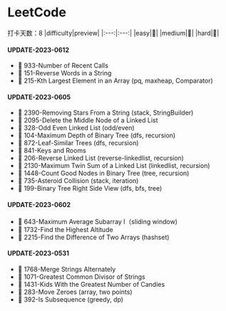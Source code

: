 # LeetCode
打卡天数：8
|difficulty|preview|
|:---:|:---:|
|easy|:small_blue_diamond:|
|medium|:small_orange_diamond:|
|hard|:small_red_triangle:|

#### UPDATE-2023-0612
- :small_blue_diamond: 933-Number of Recent Calls
- :small_orange_diamond: 151-Reverse Words in a String
- :small_orange_diamond: 215-Kth Largest Element in an Array (pq, maxheap, Comparator)

#### UPDATE-2023-0605
- :small_orange_diamond: 2390-Removing Stars From a String (stack, StringBuilder)
- :small_orange_diamond: 2095-Delete the Middle Node of a Linked List
- :small_orange_diamond: 328-Odd Even Linked List (odd/even)
- :small_blue_diamond: 104-Maximum Depth of Binary Tree (dfs, recursion)
- :small_blue_diamond: 872-Leaf-Similar Trees (dfs, recursion)
- :small_orange_diamond: 841-Keys and Rooms
- :small_blue_diamond: 206-Reverse Linked List (reverse-linkedlist, recursion)
- :small_orange_diamond: 2130-Maximum Twin Sum of a Linked List (linkedlist, recursion)
- :small_orange_diamond: 1448-Count Good Nodes in Binary Tree (tree, recursion)
- :small_orange_diamond: 735-Asteroid Collision (stack, iteration)
- :small_orange_diamond: 199-Binary Tree Right Side View (dfs, bfs, tree)

#### UPDATE-2023-0602
- :small_blue_diamond: 643-Maximum Average Subarray I（sliding window)
- :small_blue_diamond: 1732-Find the Highest Altitude
- :small_blue_diamond: 2215-Find the Difference of Two Arrays (hashset)

#### UPDATE-2023-0531
- :small_blue_diamond: 1768-Merge Strings Alternately 
- :small_blue_diamond: 1071-Greatest Common Divisor of Strings 
- :small_blue_diamond: 1431-Kids With the Greatest Number of Candies
- :small_blue_diamond: 283-Move Zeroes (array, two points)
- :small_blue_diamond: 392-Is Subsequence (greedy, dp)



